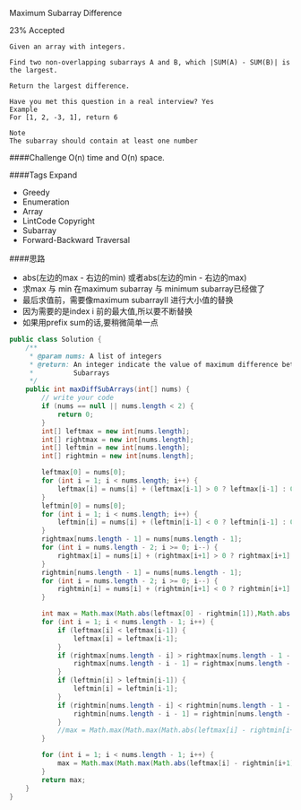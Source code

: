 Maximum Subarray Difference

23% Accepted

	Given an array with integers.

	Find two non-overlapping subarrays A and B, which |SUM(A) - SUM(B)| is the largest.

	Return the largest difference.

	Have you met this question in a real interview? Yes
	Example
	For [1, 2, -3, 1], return 6

	Note
	The subarray should contain at least one number

####Challenge
O(n) time and O(n) space.

####Tags Expand
- Greedy
- Enumeration
- Array
- LintCode Copyright
- Subarray
- Forward-Backward Traversal

####思路
- abs(左边的max - 右边的min) 或者abs(左边的min - 右边的max)
- 求max 与 min 在maximum subarray 与 minimum subarray已经做了
- 最后求值前，需要像maximum subarrayII 进行大小值的替换
- 因为需要的是index i 前的最大值,所以要不断替换
- 如果用prefix sum的话,要稍微简单一点


```java
public class Solution {
    /**
     * @param nums: A list of integers
     * @return: An integer indicate the value of maximum difference between two
     *          Subarrays
     */
    public int maxDiffSubArrays(int[] nums) {
        // write your code
        if (nums == null || nums.length < 2) {
            return 0;
        }
        int[] leftmax = new int[nums.length];
        int[] rightmax = new int[nums.length];
        int[] leftmin = new int[nums.length];
        int[] rightmin = new int[nums.length];

        leftmax[0] = nums[0];
        for (int i = 1; i < nums.length; i++) {
            leftmax[i] = nums[i] + (leftmax[i-1] > 0 ? leftmax[i-1] : 0);
        }
        leftmin[0] = nums[0];
        for (int i = 1; i < nums.length; i++) {
            leftmin[i] = nums[i] + (leftmin[i-1] < 0 ? leftmin[i-1] : 0);
        }
        rightmax[nums.length - 1] = nums[nums.length - 1];
        for (int i = nums.length - 2; i >= 0; i--) {
            rightmax[i] = nums[i] + (rightmax[i+1] > 0 ? rightmax[i+1] : 0);
        }
        rightmin[nums.length - 1] = nums[nums.length - 1];
        for (int i = nums.length - 2; i >= 0; i--) {
            rightmin[i] = nums[i] + (rightmin[i+1] < 0 ? rightmin[i+1] : 0);
        }

        int max = Math.max(Math.abs(leftmax[0] - rightmin[1]),Math.abs(leftmin[0] - rightmax[1]));
        for (int i = 1; i < nums.length - 1; i++) {
            if (leftmax[i] < leftmax[i-1]) {
                leftmax[i] = leftmax[i-1];
            }
            if (rightmax[nums.length - i] > rightmax[nums.length - 1 - i]) {
                rightmax[nums.length - i - 1] = rightmax[nums.length - i];
            }
            if (leftmin[i] > leftmin[i-1]) {
                leftmin[i] = leftmin[i-1];
            }
            if (rightmin[nums.length - i] < rightmin[nums.length - 1 - i]) {
                rightmin[nums.length - i - 1] = rightmin[nums.length - i];
            }
            //max = Math.max(Math.max(Math.abs(leftmax[i] - rightmin[i+1]), Math.abs(leftmin[i] - rightmax[i+1])), max);
        }

        for (int i = 1; i < nums.length - 1; i++) {
            max = Math.max(Math.max(Math.abs(leftmax[i] - rightmin[i+1]), Math.abs(leftmin[i] - rightmax[i+1])), max);
        }
        return max;
    }
}





```
